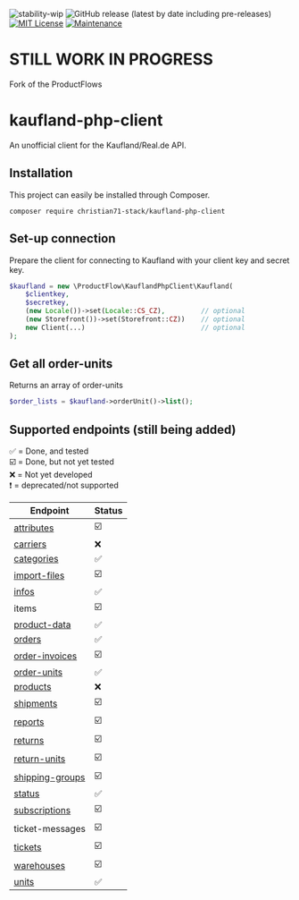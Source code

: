 ![stability-wip](https://img.shields.io/badge/stability-work_in_progress-lightgrey.svg) ![GitHub release (latest by date including pre-releases)](https://img.shields.io/github/v/release/productflowbv/kaufland-php-client?include_prereleases) [![MIT License](https://img.shields.io/github/license/productflowbv/kaufland-php-client)](https://github.com/productflowbv/kaufland-php-client/blob/master/LICENSE) [![Maintenance](https://img.shields.io/badge/Maintained%3F-yes-green.svg)](https://GitHub.com/Naereen/StrapDown.js/graphs/commit-activity)

# STILL WORK IN PROGRESS

Fork of the ProductFlows

# kaufland-php-client

An unofficial client for the Kaufland/Real.de API.

## Installation
This project can easily be installed through Composer.

```
composer require christian71-stack/kaufland-php-client
```

## Set-up connection
Prepare the client for connecting to Kaufland with your client key and secret key.
```php
$kaufland = new \ProductFlow\KauflandPhpClient\Kaufland(
    $clientkey,
    $secretkey,
    (new Locale())->set(Locale::CS_CZ),         // optional
    (new Storefront())->set(Storefront::CZ))    // optional
    new Client(...)                             // optional
);
```

## Get all order-units
Returns an array of order-units
```php
$order_lists = $kaufland->orderUnit()->list();
```

## Supported endpoints (still being added)

:white_check_mark: = Done, and tested<br />
:ballot_box_with_check: = Done, but not yet tested<br />
:x: = Not yet developed<br />
:heavy_exclamation_mark: = deprecated/not supported <br />

| Endpoint                                                                             | Status                   |
|--------------------------------------------------------------------------------------|--------------------------|
| [attributes](https://sellerapi.kaufland.com/?page=endpoints#/Attributes)             | :ballot_box_with_check:  |
| [carriers](https://sellerapi.kaufland.com/?page=endpoints#/Carriers)                 | :x:                      |
| [categories](https://sellerapi.kaufland.com/?page=endpoints#/Categories)             | :white_check_mark:       |
| [import-files](https://sellerapi.kaufland.com/?page=endpoints#/Import%20Files)       | :ballot_box_with_check:  |
| [infos](https://sellerapi.kaufland.com/?page=endpoints#/Info)                        | :white_check_mark:       |
| items                                                                                | :ballot_box_with_check:  |
| [product-data](https://sellerapi.kaufland.com/?page=endpoints#/Product%20Data)       | :white_check_mark:       |
| [orders](https://sellerapi.kaufland.com/?page=endpoints#/Orders)                     | :white_check_mark:       |
| [order-invoices](https://sellerapi.kaufland.com/?page=endpoints#/Order%20Invoices)   | :ballot_box_with_check:  |
| [order-units](https://sellerapi.kaufland.com/?page=endpoints#/Order%20Units)         | :white_check_mark:       |
| [products](https://sellerapi.kaufland.com/?page=endpoints#/Products)                 | :x:                      |
| [shipments](https://sellerapi.kaufland.com/?page=endpoints#/Shipments)               | :ballot_box_with_check:  |
| [reports](https://sellerapi.kaufland.com/?page=endpoints#/Reports)                   | :ballot_box_with_check:  |
| [returns](https://sellerapi.kaufland.com/?page=endpoints#/Returns)                   | :ballot_box_with_check:  |
| [return-units](https://sellerapi.kaufland.com/?page=endpoints#/Return%20Units)       | :ballot_box_with_check:  |
| [shipping-groups](https://sellerapi.kaufland.com/?page=endpoints#/Shipping%20Groups) | :ballot_box_with_check:  |
| [status](https://sellerapi.kaufland.com/?page=endpoints#/Status)                     | :white_check_mark:       |
| [subscriptions](https://sellerapi.kaufland.com/?page=endpoints#/Subscriptions)       | :ballot_box_with_check:  |
| ticket-messages                                                                      | :ballot_box_with_check:  |
| [tickets](https://sellerapi.kaufland.com/?page=endpoints#/Tickets)                   | :ballot_box_with_check:  |
| [warehouses](https://sellerapi.kaufland.com/?page=endpoints#/Warehouses)             | :ballot_box_with_check:  |
| [units](https://sellerapi.kaufland.com/?page=endpoints#/Units)                       | :white_check_mark:       |

